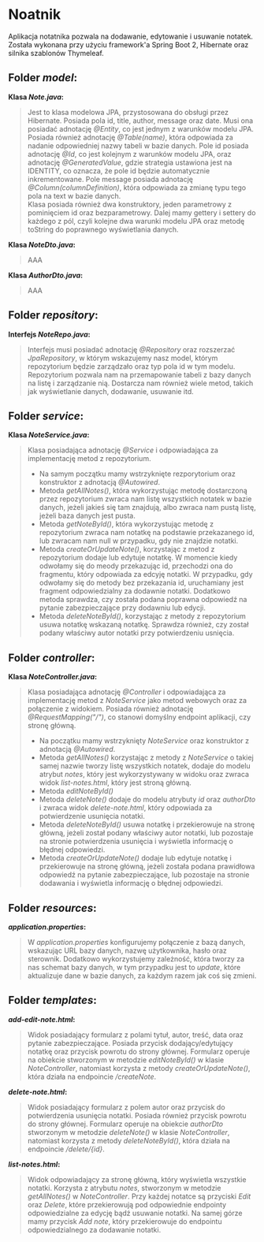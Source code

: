 # Noatnik

Aplikacja notatnika pozwala na dodawanie, edytowanie i usuwanie notatek. Została wykonana przy użyciu framework'a Spring Boot 2, Hibernate oraz silnika szablonów Thymeleaf.

## Folder _model_:
**Klasa _Note.java_:**  
> Jest to klasa modelowa JPA, przystosowana do obsługi przez Hibernate. Posiada pola id, title, author, message oraz date. Musi ona posiadać adnotację _@Entity_, co jest jednym z warunków modelu JPA. Posiada również adnotację _@Table(name)_, która odpowiada za nadanie odpowiedniej nazwy tabeli w bazie danych. Pole id posiada adnotację _@Id_, co jest kolejnym z warunków modelu JPA, oraz adnotację _@GeneratedValue_, gdzie strategia ustawiona jest na IDENTITY, co oznacza, że pole id będzie automatycznie inkrementowane. Pole message posiada adnotację _@Column(columnDefinition)_, która odpowiada za zmianę typu tego pola na text w bazie danych.  
> Klasa posiada również dwa konstruktory, jeden parametrowy z pominięciem id oraz bezparametrowy. Dalej mamy gettery i settery do każdego z pól, czyli kolejne dwa warunki modelu JPA oraz metodę toString do poprawnego wyświetlania danych.

**Klasa _NoteDto.java_:**
> AAA

**Klasa _AuthorDto.java_:**
> AAA

## Folder _repository_:
**Interfejs _NoteRepo.java_:**
> Interfejs musi posiadać adnotację _@Repository_ oraz rozszerzać _JpaRepository_, w którym wskazujemy nasz model, którym repozytorium będzie zarządzało oraz typ pola id w tym modelu. Repozytorium pozwala nam na przemapowanie tabeli z bazy danych na listę i zarządzanie nią. Dostarcza nam również wiele metod, takich jak wyświetlanie danych, dodawanie, usuwanie itd.

## Folder _service_:
**Klasa _NoteService.java_:**
> Klasa posiadająca adnotację _@Service_ i odpowiadająca za implementację metod z repozytorium.
> - Na samym początku mamy wstrzyknięte rezporytorium oraz konstruktor z adnotacją _@Autowired_.
> - Metoda _getAllNotes()_, która wykorzystując metodę dostarczoną przez repozytorium zwraca nam listę wszystkich notatek w bazie danych, jeżeli jakieś się tam znajdują, albo zwraca nam pustą listę, jeżeli baza danych jest pusta.
> - Metoda _getNoteById()_, która wykorzystując metodę z repozytorium zwraca nam notatkę na podstawie przekazanego id, lub zwracam nam null w przypadku, gdy nie znajdzie notatki.
> - Metoda _createOrUpdateNote()_, korzystając z metod z repozytorium dodaje lub edytuje notatkę. W momencie kiedy odwołamy się do meody przekazując id, przechodzi ona do fragmentu, który odpowiada za edcyję notatki. W przypadku, gdy odwołamy się do metody bez przekazania id, uruchamiany jest fragment odpowiedzialny za dodawnie notatki. Dodatkowo metoda sprawdza, czy została podana poprawna odpowiedź na pytanie zabezpieczające przy dodawniu lub edycji.
> - Metoda _deleteNoteById()_, korzystając z metody z repozytorium usuwa notatkę wskazaną notatkę. Sprawdza również, czy został podany właściwy autor notatki przy potwierdzeniu usnięcia.

## Folder _controller_:
**Klasa _NoteController.java_:**
> Klasa posiadająca adnotację _@Controller_ i odpowiadająca za implementację metod z _NoteService_ jako metod webowych oraz za połączenie z widokiem. Posiada również adnotację _@RequestMapping("/")_, co stanowi domyślny endpoint aplikacji, czy stronę główną.
> - Na początku mamy wstrzyknięty _NoteService_ oraz konstruktor z adnotacją _@Autowired_.
> - Metoda _getAllNotes()_ korzystając z metody z _NoteService_ o takiej samej nazwie tworzy listę wszystkich notatek, dodaje do modelu atrybut _notes_, który jest wykorzystywany w widoku oraz zwraca widok _list-notes.html_, który jest stroną główną.
> - Metoda _editNoteById()_
> - Metoda _deleteNote()_ dodaje do modelu atrybuty _id_ oraz _authorDto_ i zwraca widok _delete-note.html_, który odpowiada za potwierdzenie usunięcia notatki.
> - Metoda _deleteNoteById()_ usuwa notatkę i przekierowuje na stronę główną, jeżeli został podany właściwy autor notatki, lub pozostaje na stronie potwierdzenia usunięcia i wyświetla informację o błędnej odpowiedzi.
> - Metoda _createOrUpdateNote()_ dodaje lub edytuje notatkę i przekierowuje na stronę główną, jeżeli została podana prawidłowa odpowiedź na pytanie zabezpieczające, lub pozostaje na stronie dodawania i wyświetla informację o błędnej odpowiedzi.

## Folder _resources_:
**_application.properties_:**
> W _application.properties_ konfigurujemy połączenie z bazą danych, wskazując URL bazy danych, nazwę użytkownika, hasło oraz sterownik. Dodatkowo wykorzystujemy zależność, która tworzy za nas schemat bazy danych, w tym przypadku jest to _update_, które aktualizuje dane w bazie danych, za każdym razem jak coś się zmieni.

## Folder _templates_:
**_add-edit-note.html_:**
> Widok posiadający formularz z polami tytuł, autor, treść, data oraz pytanie zabezpieczające. Posiada przycisk dodający/edytujący notatkę oraz przycisk powrotu do strony głównej. Formularz operuje na obiekcie stworzonym w metodzie _editNoteById()_ w klasie _NoteController_, natomiast korzysta z metody _createOrUpdateNote()_, która działa na endpoincie _/createNote_.

**_delete-note.html_:**
> Widok posiadający formularz z polem autor oraz przycisk do potwierdzenia usunięcia notatki. Posiada również przycisk powrotu do strony głównej. Formularz operuje na obiekcie _authorDto_ stworzonym w metodzie _deleteNote()_ w klasie _NoteController_, natomiast korzysta z metody _deleteNoteById()_, która działa na endpoincie _/delete/{id}_.

**_list-notes.html_:**
> Widok odpowiadający za stronę główną, który wyświetla wszystkie notatki. Korzysta z atrybutu _notes_, stworzonym w metodzie _getAllNotes()_ w _NoteController_. Przy każdej notatce są przyciski _Edit_ oraz _Delete_, które przekierowują pod odpowiednie endpointy odpowiedzialne za edycję bądź usuwanie notatki. Na samej górze mamy przycisk _Add note_, który przekierowuje do endpointu odpowiedzialnego za dodawanie notatki.
